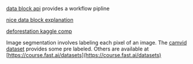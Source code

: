 [data block api](https://docs.fast.ai/data_block.html) provides a workflow pipline

[nice data block explanation](https://blog.usejournal.com/finding-data-block-nirvana-a-journey-through-the-fastai-data-block-api-c38210537fe4)

[deforestation kaggle comp](https://www.kaggle.com/c/planet-understanding-the-amazon-from-space)

Image segmentation involves labeling each pixel of an image. The [camvid dataset](http://mi.eng.cam.ac.uk/research/projects/VideoRec/CamVid/) provides some pre labeled. Others are available 
at [https://course.fast.ai/datasets](https://course.fast.ai/datasets)





